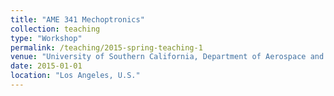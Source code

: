 ```yaml
---
title: "AME 341 Mechoptronics"
collection: teaching
type: "Workshop"
permalink: /teaching/2015-spring-teaching-1
venue: "University of Southern California, Department of Aerospace and Mechanical Engineering"
date: 2015-01-01
location: "Los Angeles, U.S."
---
```



